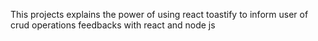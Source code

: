 This projects explains the power of using react toastify to inform user of crud operations feedbacks with react and node js
